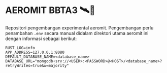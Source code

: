 # AEROMIT BBTA3 🛰🚀
Repositori pengembangan experimental aeromit. Pengembangan perlu penambahan `.env` secara manual
didalam direktori utama aeromit ini dengan informasi sebagai berikut:

```
RUST_LOG=info
APP_ADDRESS=127.0.0.1:8080
DEFAULT_DATABASE_NAME=<database_name>
DATABASE_URL="mongodb+srv://<USER>:<PASSWORD>@<HOST>/<database_name>?retryWrites=true&w=majority"
```
